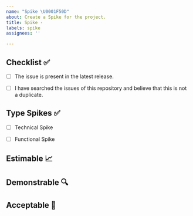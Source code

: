 ```yaml
---
name: "Spike \U0001F50D"
about: Create a Spike for the project.
title: Spike -
labels: spike
assignees: ''

---
```


<!-- Provide a general summary of the issue in the Title above -->

##  Checklist ✅

<!--
Thank you very much for contributing to the project by creating an issue!
To avoid duplicate issues we ask you to check off the following list.
-->

<!-- Checked checkbox should look like this: [x] -->

- [ ] The issue is present in the latest release.

- [ ] I have searched the issues of this repository and believe that this is not a duplicate.

##  Type Spikes ✅

<!-- Checked checkbox should look like this: [x] -->

- [ ] Technical Spike

<!--The technical spike is used more often for evaluating the impact new technology has on the current implementation that the team needs to experiment with new technology to gain more confidence for the desired approach before committing new functionality to a timebox.-->

- [ ] Functional Spike

<!--A functional spike is used whenever there is significant uncertainty as to how a user might interact with the system. Functional spikes are often best evaluated through some level of prototyping, whether it be user interface mockups, wireframes, page flows, or whatever techniques are best suited to get feedback from the customer or stakeholders.-->

## Estimable 📈

<!--Like other stories, spikes are put in the backlog, estimable, and sized to fit in an iteration. Spike results are different from a story, as they generally produce information, rather than working code. A spike may result in a decision, a prototype, storyboard, proof of concept, or some other partial solution to help drive the final results.-->

## Demonstrable 🔍

<!--The output of a spike is demonstrable to the team. This brings visibility to the research and architectural efforts and also helps build collective ownership and shared responsibility for the key decisions that are being taken.-->

## Acceptable 🥇

<!--And like any other story, spikes are accepted by the product owner when the for the spike have been fulfilled.-->


<!-- Ref: https://www.visual-paradigm.com/scrum/what-is-scrum-spike/ -->
